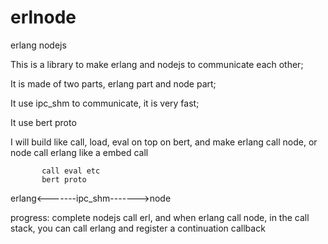 erlnode
=======

erlang nodejs 

This is a library to make erlang and nodejs to communicate each other;

It is made of two parts, erlang part and node part;

It use ipc_shm to communicate, it is very fast;

It use bert proto

I will build like call, load, eval on top on bert, and make erlang call node, or node call erlang
like a embed call

           call eval etc
           bert proto
erlang<-------ipc_shm------->node


progress:
complete nodejs call erl, and when erlang call node, 
in the call stack, you can call erlang and register a continuation callback
